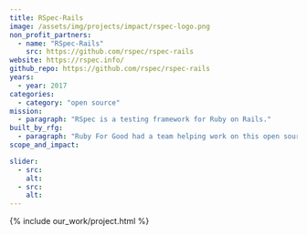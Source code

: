 ```yaml
---
title: RSpec-Rails
image: /assets/img/projects/impact/rspec-logo.png
non_profit_partners:
  - name: "RSpec-Rails"
    src: https://github.com/rspec/rspec-rails
website: https://rspec.info/
github_repo: https://github.com/rspec/rspec-rails
years:
  - year: 2017
categories: 
  - category: "open source"
mission:
  - paragraph: "RSpec is a testing framework for Ruby on Rails."
built_by_rfg:
  - paragraph: "Ruby For Good had a team helping work on this open source project during our event."
scope_and_impact:

slider:
  - src:
    alt:
  - src:
    alt:
---
```


{% include our_work/project.html %}
